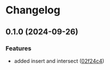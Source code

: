 # Changelog

## 0.1.0 (2024-09-26)


### Features

* added insert and intersect ([02f24c4](https://github.com/cuspuk/genovisio_mongo_utils/commit/02f24c40229150bda8f5176910f191cff0f04111))
